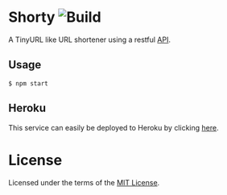 Shorty ![Build](https://img.shields.io/travis/cuhsat/shorty.svg)
======
A TinyURL like URL shortener using a restful [API](api.raml).

Usage
-----
```
$ npm start
```

Heroku
------
This service can easily be deployed to Heroku by clicking
[here](https://heroku.com/deploy?template=https://github.com/cuhsat/shorty).

License
=======
Licensed under the terms of the [MIT License](LICENSE).

